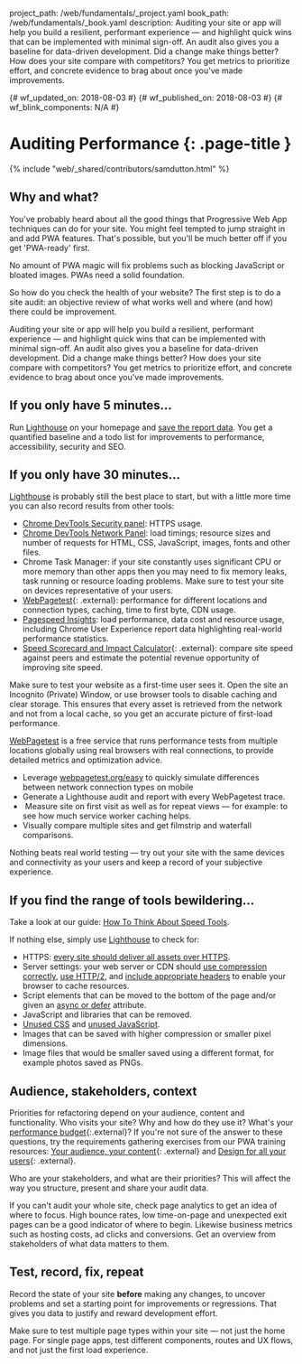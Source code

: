 project_path: /web/fundamentals/_project.yaml
book_path: /web/fundamentals/_book.yaml
description: Auditing your site or app will help you build a resilient, performant experience — and highlight quick wins that can be implemented with minimal sign-off. An audit also gives you a baseline for data-driven development. Did a change make things better? How does your site compare with competitors?  You get metrics to prioritize effort, and concrete evidence to brag about once you've made improvements.

{# wf_updated_on: 2018-08-03 #}
{# wf_published_on: 2018-08-03 #}
{# wf_blink_components: N/A #}

# Auditing Performance {: .page-title }

{% include "web/_shared/contributors/samdutton.html" %}

## Why and what?

You've probably heard about all the good things that Progressive Web App techniques can do for your
site. You might feel tempted to jump straight in and add PWA features. That's possible, but you'll
be much better off if you get 'PWA-ready' first.

No amount of PWA magic will fix problems such as blocking JavaScript or bloated images. PWAs need a
solid foundation.

So how do you check the health of your website? The first step is to do a site audit: an objective
review of what works well and where (and how) there could be improvement.

Auditing your site or app will help you build a resilient, performant experience — and highlight
quick wins that can be implemented with minimal sign-off. An audit also gives you a baseline for
data-driven development. Did a change make things better? How does your site compare with
competitors? You get metrics to prioritize effort, and concrete evidence to brag about once you've
made improvements.

## If you only have 5 minutes...

Run [Lighthouse](/web/tools/lighthouse/) on your homepage and [save the
report data](/web/tools/lighthouse#gists). You get a quantified
baseline and a todo list for improvements to performance, accessibility, security and SEO.

## If you only have 30 minutes...

[Lighthouse](/web/tools/lighthouse/) is probably still the best place to start, but with a little
more time you can also record results from other tools:

* [Chrome DevTools Security panel](/web/tools/chrome-devtools/security): HTTPS usage.
* [Chrome DevTools Network
Panel](/web/tools/chrome-devtools/network-performance/): load timings;
resource sizes and number of requests for HTML, CSS, JavaScript, images, fonts and other files.
* Chrome Task Manager: if your site constantly uses significant CPU or more memory than other apps
then you may need to fix memory leaks, task running or resource loading problems. Make sure to test
your site on devices representative of your users.
* [WebPagetest](https://www.webpagetest.org/easy){: .external}: performance for different locations
and connection types, caching, time to first byte, CDN usage.
* [Pagespeed
Insights](/speed/pagespeed/insights/): load performance, data cost and
resource usage, including Chrome User Experience report data highlighting real-world performance
statistics.
* [Speed Scorecard and Impact
Calculator](https://www.thinkwithgoogle.com/feature/mobile/){: .external}: compare site speed
against peers and estimate the potential revenue opportunity of improving site speed.

Make sure to test your website as a
first-time user sees it. Open the site an Incognito (Private) Window, or use browser tools to
disable caching and clear storage. This ensures that every asset is retrieved from the network and not
from a local cache, so you get an accurate picture of first-load performance.

<div class="note"><a href="(https://www.webpagetest.org">WebPagetest</a> is a free service that runs performance tests from multiple locations globally using real browsers with real connections, to provide detailed metrics and optimization advice.
  <ul>
    <li>Leverage <a href="(https://www.webpagetest.org/easy">webpagetest.org/easy</a> to quickly simulate differences between network connection types on mobile</li>
    <li>Generate a Lighthouse audit and report with every WebPagetest trace.</li>
    <li> Measure site on first visit as well as for repeat views — for example: to see how much service worker caching helps.</li>
    <li>Visually compare multiple sites and get filmstrip and waterfall comparisons.</li>
  </ul>
</div>

Nothing beats real world testing — try out your site with the same devices and connectivity as your
users and keep a record of your subjective experience.

## If you find the range of tools bewildering...

Take a look at our guide: [How To Think About Speed Tools](https://developers.google.com/web/fundamentals/performance/speed-tools/).

If nothing else, simply use [Lighthouse](https://developers.google.com/web/tools/lighthouse/) to check for:

  * HTTPS: [every site should deliver all assets over HTTPS](https://developers.google.com/web/fundamentals/security/encrypt-in-transit/why-https).
  * Server settings: your web server or CDN should [use compression correctly](https://developers.google.com/web/fundamentals/performance/optimizing-content-efficiency/optimize-encoding-and-transfer), [use HTTP/2](https://developers.google.com/web/fundamentals/performance/http2/), and [include appropriate headers](https://developers.google.com/web/fundamentals/performance/optimizing-content-efficiency/http-caching) to enable your browser to cache resources.
  * Script elements that can be moved to the bottom of the page and/or given an [async or defer](http://peter.sh/experiments/asynchronous-and-deferred-javascript-execution-explained/) attribute.
  * JavaScript and libraries that can be removed.
  * [Unused CSS](https://umaar.com/dev-tips/121-css-coverage/) and [unused JavaScript](https://developers.google.com/web/updates/2017/04/devtools-release-notes).
  * Images that can be saved with higher compression or smaller pixel dimensions.
  * Image files that would be smaller saved using a different format, for example photos saved as PNGs.


## Audience, stakeholders, context

Priorities for refactoring depend on your audience, content and functionality. Who visits your site?
Why and how do they use it? What's your
[performance budget](https://www.performancebudget.io/){:.external}? If you're not sure of the answer
to these questions, try the requirements gathering exercises from our PWA training resources:
[Your audience, your content](https://docs.google.com/presentation/d/1-UjSS-kRZgE0q77zPBkgjg2-huXF2GobzhSqwI0AdU8/edit#slide=id.g16e897f04a_0_14){: .external} and [Design for all your users](https://docs.google.com/presentation/d/14CaiTF3f-OFoWs84lXeurE95_LJIFJwC-xhMky62dAg/edit#slide=id.g16ea125a27_0_6){: .external}.

Who are your stakeholders, and what are their priorities? This will affect the way you structure,
present and share your audit data.

If you can't audit your whole site, check page analytics to get an idea of where to focus. High
bounce rates, low time-on-page and unexpected exit pages can be a good indicator of where to begin.
Likewise business metrics such as hosting costs, ad clicks and conversions. Get an overview from
stakeholders of what data matters to them.

## Test, record, fix, repeat

Record the state of your site <strong>before</strong> making any changes, to uncover problems and
set a starting point for improvements or regressions. That gives you data to justify and reward
development effort.

Make sure to test multiple page types within your site — not just the home page. For single page
apps, test different components, routes and UX flows, and not just the first load experience.
